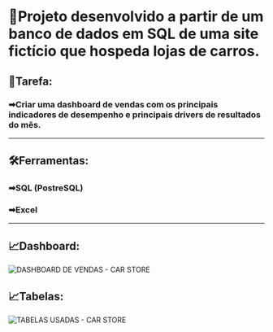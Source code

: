 # 💼Projeto desenvolvido a partir de um banco de dados em SQL de uma site fictício que hospeda lojas de carros.

## 🧾Tarefa:
### ➡Criar uma dashboard de vendas com os principais indicadores de desempenho e principais drivers de resultados do mês.
---
## 🛠Ferramentas:
### ➡SQL (PostreSQL)
### ➡Excel
---

## 📈Dashboard:
![DASHBOARD DE VENDAS - CAR STORE](https://user-images.githubusercontent.com/107582543/235313873-e02dc355-f7fc-4da4-8a75-1e3a59e2680a.png)

## 📈Tabelas:
![TABELAS USADAS - CAR STORE](https://user-images.githubusercontent.com/107582543/235313900-b7a1e238-0bf3-4437-9d3e-da88c2bbda8a.png)
